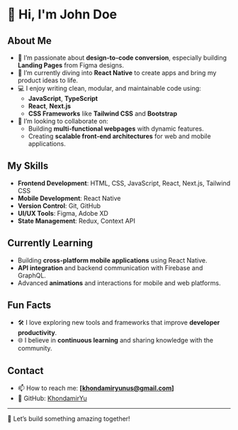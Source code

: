 # 👋 Hi, I'm John Doe

## About Me
- 👀 I’m passionate about **design-to-code conversion**, especially building **Landing Pages** from Figma designs.
- 🌱 I’m currently diving into **React Native** to create apps and bring my product ideas to life.
- 💻 I enjoy writing clean, modular, and maintainable code using:
  - **JavaScript**, **TypeScript**
  - **React**, **Next.js**
  - **CSS Frameworks** like **Tailwind CSS** and **Bootstrap**
- 💞️ I’m looking to collaborate on:
  - Building **multi-functional webpages** with dynamic features.
  - Creating **scalable front-end architectures** for web and mobile applications.

## My Skills
- **Frontend Development**: HTML, CSS, JavaScript, React, Next.js, Tailwind CSS
- **Mobile Development**: React Native
- **Version Control**: Git, GitHub
- **UI/UX Tools**: Figma, Adobe XD
- **State Management**: Redux, Context API

## Currently Learning
- Building **cross-platform mobile applications** using React Native.
- **API integration** and backend communication with Firebase and GraphQL.
- Advanced **animations** and interactions for mobile and web platforms.

## Fun Facts
- 🛠️ I love exploring new tools and frameworks that improve **developer productivity**.
- 🌐 I believe in **continuous learning** and sharing knowledge with the community.

## Contact
- 📫 How to reach me: **[khondamiryunus@gmail.com]**
- 🌟 GitHub: [KhondamirYu](https://github.com/KhondamirYu)

---

🚀 Let’s build something amazing together!
